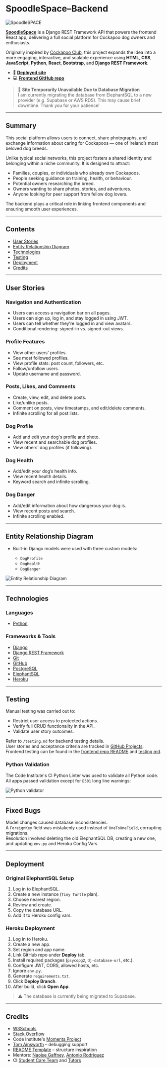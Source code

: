 # SpoodleSpace–Backend

![SpoodleSPACE](Media/README.md-images/README.md-paulpuppy.jpg)

[**SpoodleSpace**](https://spoodle-space-pp5.herokuapp.com) is a Django REST Framework API that powers the frontend React app, delivering a full social platform for Cockapoo dog owners and enthusiasts.

Originally inspired by [Cockapoo Club](https://home-cockapoo-club-pp4.herokuapp.com), this project expands the idea into a more engaging, interactive, and scalable experience using **HTML**, **CSS**, **JavaScript**, **Python**, **React**, **Bootstrap**, and **Django REST Framework**.

- 🔗 **[Deployed site](https://spoodlespace.herokuapp.com/)**
- 💻 **[Frontend GitHub repo](https://github.com/SamOBrienOlinger/spoodle-space-pp5)**

> 🚧 **Site Temporarily Unavailable Due to Database Migration**  
> I am currently migrating the database from ElephantSQL to a new provider (e.g. Supabase or AWS RDS). This may cause brief downtime. Thank you for your patience!

---

## Summary

This social platform allows users to connect, share photographs, and exchange information about caring for Cockapoos — one of Ireland’s most beloved dog breeds.

Unlike typical social networks, this project fosters a shared identity and belonging within a niche community. It is designed to attract:

- Families, couples, or individuals who already own Cockapoos.
- People seeking guidance on training, health, or behaviour.
- Potential owners researching the breed.
- Owners wanting to share photos, stories, and adventures.
- Anyone looking for peer support from fellow dog lovers.

The backend plays a critical role in linking frontend components and ensuring smooth user experiences.

---

## Contents

- [User Stories](#user-stories)
- [Entity Relationship Diagram](#entity-relationship-diagram)
- [Technologies](#technologies)
- [Testing](#testing)
- [Deployment](#deployment)
- [Credits](#credits)

---

## User Stories

### Navigation and Authentication

- Users can access a navigation bar on all pages.
- Users can sign up, log in, and stay logged in using JWT.
- Users can tell whether they're logged in and view avatars.
- Conditional rendering: signed-in vs. signed-out views.

### Profile Features

- View other users' profiles.
- See most followed profiles.
- View profile stats: post count, followers, etc.
- Follow/unfollow users.
- Update username and password.

### Posts, Likes, and Comments

- Create, view, edit, and delete posts.
- Like/unlike posts.
- Comment on posts, view timestamps, and edit/delete comments.
- Infinite scrolling for all post lists.

### Dog Profile

- Add and edit your dog's profile and photo.
- View recent and searchable dog profiles.
- View others’ dog profiles (if following).

### Dog Health

- Add/edit your dog’s health info.
- View recent health details.
- Keyword search and infinite scrolling.

### Dog Danger

- Add/edit information about how dangerous your dog is.
- View recent posts and search.
- Infinite scrolling enabled.

---

## Entity Relationship Diagram

- Built-in Django models were used with three custom models:

  - `DogProfile`
  - `DogHealth`
  - `DogDanger`

![Entity Relationship Diagram](Media/README.md-images/README.md-ERD.jpg)

---

## Technologies

### Languages

- [Python](https://en.wikipedia.org/wiki/Python_(programming_language))

### Frameworks & Tools

- [Django](https://www.djangoproject.com/)
- [Django REST Framework](https://www.django-rest-framework.org/)
- [Git](https://git-scm.com/)
- [GitHub](https://github.com/)
- [PostgreSQL](https://www.postgresql.org/)
- [ElephantSQL](https://www.elephantsql.com/)
- [Heroku](https://heroku.com/)

---

## Testing

Manual testing was carried out to:

- Restrict user access to protected actions.
- Verify full CRUD functionality in the API.
- Validate user story outcomes.

Refer to `/testing.md` for backend testing details.  
User stories and acceptance criteria are tracked in [GitHub Projects](https://github.com/users/SamOBrienOlinger/projects/3).  
Frontend testing can be found in the [frontend repo README](https://github.com/SamOBrienOlinger/spoodle-space-pp5/blob/main/README.md) and [testing.md](https://github.com/SamOBrienOlinger/spoodle-space-pp5/blob/main/testing.md).

### Python Validation

The Code Institute's CI Python Linter was used to validate all Python code.  
All apps passed validation except for `E501` long line warnings:

![Python validator](Media/README.md-images/README.md-ci-linter.jpg)

---

## Fixed Bugs

Model changes caused database inconsistencies.  
A `ForeignKey` field was mistakenly used instead of `OneToOneField`, corrupting migrations.  
Resolution involved deleting the old ElephantSQL DB, creating a new one, and updating `env.py` and Heroku Config Vars.

---

## Deployment

### Original ElephantSQL Setup

1. Log in to ElephantSQL.
2. Create a new instance (`Tiny Turtle` plan).
3. Choose nearest region.
4. Review and create.
5. Copy the database URL.
6. Add it to Heroku config vars.

### Heroku Deployment

1. Log in to Heroku.
2. Create a new app.
3. Set region and app name.
4. Link GitHub repo under **Deploy** tab.
5. Install required packages (`psycopg2`, `dj-database-url`, etc.).
6. Configure JWT, CORS, allowed hosts, etc.
7. Ignore `env.py`.
8. Generate `requirements.txt`.
9. Click **Deploy Branch**.
10. After build, click **Open App**.

> ⚠️ The database is currently being migrated to Supabase.

---

## Credits

- [W3Schools](https://www.w3schools.com/)
- [Stack Overflow](https://stackoverflow.com/)
- Code Institute's [Moments Project](https://github.com/Code-Institute-Solutions/moments)
- [Tom Ainsworth](https://github.com/Tom-Ainsworth) – debugging support
- [README Template](https://github.com/Code-Institute-Solutions/readme-template) – structure inspiration
- Mentors: [Naoise Gaffney](https://github.com/NaoiseGaffney), [Antonio Rodriguez](#)
- CI [Student Care Team](https://learn.codeinstitute.net/ci_support/diplomainsoftwaredevelopmentadvancedfrontend/studentcare) and [Tutors](https://learn.codeinstitute.net/ci_support/specializationsamplecontent/troubleshooting)
